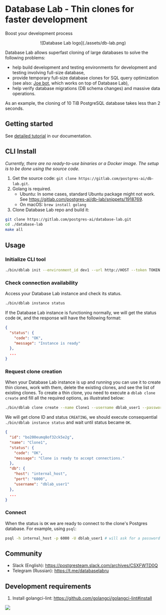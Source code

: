 # Database Lab - Thin clones for faster development
Boost your development process

<div align="center">
    ![Database Lab logo](./assets/db-lab.png)
</div>

Database Lab allows superfast cloning of large databases to solve the following
problems:
- help build development and testing environments for development and testing
involving full-size database,
- provide temporary full-size database clones for SQL query optimization
(see also: [Joe bot](https://gitlab.com/postgres-ai/joe), which works on top of Database Lab),
- help verify database migrations (DB schema changes) and massive data operations.

As an example, the cloning of 10 TiB PostgreSQL database takes less than 2 seconds.

## Getting started
See [detailed tutorial](https://postgres.ai/docs/database-lab/1_tutorial)
in our documentation.

## CLI Install

*Currently, there are no ready-to-use binaries or a Docker image. The setup
is to be done using the source code.*

1. Get the source code: `git clone https://gitlab.com/postgres-ai/db-lab.git`.
1. Golang is required.
    - Ubuntu: In some cases, standard Ubuntu package might not work. See
https://gitlab.com/postgres-ai/db-lab/snippets/1918769.
    - On macOS: `brew install golang`
1. Clone Database Lab repo and build it:
``` bash
git clone https://gitlab.com/postgres-ai/database-lab.git
cd ./database-lab
make all
```


## Usage
### Initialize CLI tool
```bash
./bin/dblab init --environment_id dev1 --url http://HOST --token TOKEN
```

### Check connection availability
Access your Database Lab instance and check its status.
```bash
./bin/dblab instance status
```

If the Database Lab instance is functioning normally, we will get the status
code `OK`, and the response will have the following format:
```json
{
  "status": {
    "code": "OK",
    "message": "Instance is ready"
  },
  ...
}
```

### Request clone creation
When your Database Lab instance is up and running you can use it to create thin
clones, work with them, delete the existing clones, and see the list of
existing clones. To create a thin clone, you need to execute a `dblab clone create`
and fill all the required options, as illustrated below:

```bash
./bin/dblab clone create --name Clone1 --username dblab_user1 --password secret
```

We will get clone ID and status `CREATING`, we should execute consequential
`./bin/dblab instance status` and wait until status became `OK`.
```json
{
  "id": "bo200eumq8of32ck5e2g",
  "name": "Clone1",
  "status": {
    "code": "OK",
    "message": "Clone is ready to accept connections."
  },
  "db": {
    "host": "internal_host",
    "port": "6000",
    "username": "dblab_user1"
  },
  ...
}
```

### Connect
When the status is `OK` we are ready to connect to the clone's Postgres
database. For example, using `psql`:
```bash
psql -h internal_host -p 6000 -U dblab_user1 # will ask for a password unless it's set in either PGPASSWORD or .pgpass
```

## Community
- Slack (English): https://postgresteam.slack.com/archives/CSXFWTD0Q
- Telegram (Russian): https://t.me/databaselabru

## Development requirements

1. Install golangci-lint: https://github.com/golangci/golangci-lint#install

<img src="https://ssl.google-analytics.com/collect?v=1&t=event&ev=gitlab-database-lab&ec=repository&ea=view&t=event&tid=UA-143456998-1&z=1580394421&cid=fa099d51-6db4-3af2-a78c-03a8a2fdbcd1&dt=database-lab&dp=/repository/gitlab/database-lab">
